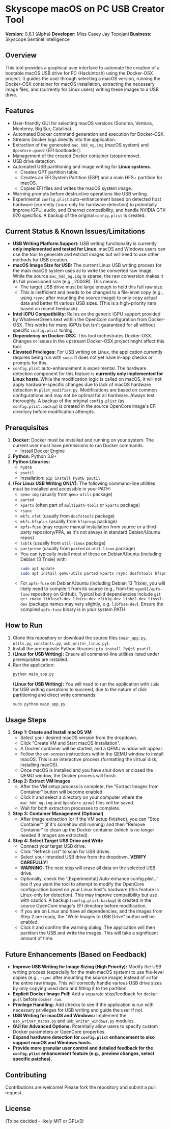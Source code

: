 # Skyscope macOS on PC USB Creator Tool

**Version:** 0.8.1 (Alpha)
**Developer:** Miss Casey Jay Topojani
**Business:** Skyscope Sentinel Intelligence

## Overview

This tool provides a graphical user interface to automate the creation of a bootable macOS USB drive for PC (Hackintosh) using the Docker-OSX project. It guides the user through selecting a macOS version, running the Docker-OSX container for macOS installation, extracting the necessary image files, and (currently for Linux users) writing these images to a USB drive.

## Features

*   User-friendly GUI for selecting macOS versions (Sonoma, Ventura, Monterey, Big Sur, Catalina).
*   Automated Docker command generation and execution for Docker-OSX.
*   Streams Docker logs directly into the application.
*   Extraction of the generated `mac_hdd_ng.img` (macOS system) and `OpenCore.qcow2` (EFI bootloader).
*   Management of the created Docker container (stop/remove).
*   USB drive detection.
*   Automated USB partitioning and image writing for **Linux systems**.
    *   Creates GPT partition table.
    *   Creates an EFI System Partition (ESP) and a main HFS+ partition for macOS.
    *   Copies EFI files and writes the macOS system image.
*   Warning prompts before destructive operations like USB writing.
*   Experimental `config.plist` auto-enhancement based on detected host hardware (currently Linux-only for hardware detection) to potentially improve iGPU, audio, and Ethernet compatibility, and handle NVIDIA GTX 970 specifics. A backup of the original `config.plist` is created.

## Current Status & Known Issues/Limitations

*   **USB Writing Platform Support:** USB writing functionality is currently **only implemented and tested for Linux**. macOS and Windows users can use the tool to generate and extract images but will need to use other methods for USB creation.
*   **macOS Image Size for USB:** The current Linux USB writing process for the main macOS system uses `dd` to write the converted raw image. While the source `mac_hdd_ng.img` is sparse, the raw conversion makes it its full provisioned size (e.g., 200GB). This means:
    *   The target USB drive must be large enough to hold this full raw size.
    *   This is inefficient and needs to be changed to a file-level copy (e.g., using `rsync` after mounting the source image) to only copy actual data and better fit various USB sizes. (This is a high-priority item based on recent feedback).
*   **Intel iGPU Compatibility:** Relies on the generic iGPU support provided by WhateverGreen.kext within the OpenCore configuration from Docker-OSX. This works for many iGPUs but isn't guaranteed for all without specific `config.plist` tuning.
*   **Dependency on Docker-OSX:** This tool orchestrates Docker-OSX. Changes or issues in the upstream Docker-OSX project might affect this tool.
*   **Elevated Privileges:** For USB writing on Linux, the application currently requires being run with `sudo`. It does not yet have in-app checks or prompts for this.
*   `config.plist` auto-enhancement is experimental. The hardware detection component for this feature is **currently only implemented for Linux hosts**. While the modification logic is called on macOS, it will not apply hardware-specific changes due to lack of macOS hardware detection in `plist_modifier.py`. Modifications are based on common configurations and may not be optimal for all hardware. Always test thoroughly. A backup of the original `config.plist` (as `config.plist.backup`) is created in the source OpenCore image's EFI directory before modification attempts.

## Prerequisites

1.  **Docker:** Docker must be installed and running on your system. The current user must have permissions to run Docker commands.
    *   [Install Docker Engine](https://docs.docker.com/engine/install/)
2.  **Python:** Python 3.8+
3.  **Python Libraries:**
    *   `PyQt6`
    *   `psutil`
    *   Installation: `pip install PyQt6 psutil`
4.  **(For Linux USB Writing ONLY)**: The following command-line utilities must be installed and accessible in your PATH:
    *   `qemu-img` (usually from `qemu-utils` package)
    *   `parted`
    *   `kpartx` (often part of `multipath-tools` or `kpartx` package)
    *   `rsync`
    *   `mkfs.vfat` (usually from `dosfstools` package)
    *   `mkfs.hfsplus` (usually from `hfsprogs` package)
    *   `apfs-fuse` (may require manual installation from source or a third-party repository/PPA, as it's not always in standard Debian/Ubuntu repos)
    *   `lsblk` (usually from `util-linux` package)
    *   `partprobe` (usually from `parted` or `util-linux` package)
    *   You can typically install most of these on Debian/Ubuntu (including Debian 13 Trixie) with:
        ```bash
        sudo apt update
        sudo apt install qemu-utils parted kpartx rsync dosfstools hfsprogs util-linux
        ```
    *   For `apfs-fuse` on Debian/Ubuntu (including Debian 13 Trixie), you will likely need to compile it from its source (e.g., from the `sgan81/apfs-fuse` repository on GitHub). Typical build dependencies include `git g++ cmake libfuse3-dev libicu-dev zlib1g-dev libbz2-dev libssl-dev` (package names may vary slightly, e.g. `libfuse-dev`). Ensure the compiled `apfs-fuse` binary is in your system PATH.

## How to Run

1.  Clone this repository or download the source files (`main_app.py`, `utils.py`, `constants.py`, `usb_writer_linux.py`).
2.  Install the prerequisite Python libraries: `pip install PyQt6 psutil`.
3.  **(Linux for USB Writing):** Ensure all command-line utilities listed under prerequisites are installed.
4.  Run the application:
    ```bash
    python main_app.py
    ```
    **(Linux for USB Writing):** You will need to run the application with `sudo` for USB writing operations to succeed, due to the nature of disk partitioning and direct write commands:
    ```bash
    sudo python main_app.py
    ```

## Usage Steps

1.  **Step 1: Create and Install macOS VM**
    *   Select your desired macOS version from the dropdown.
    *   Click "Create VM and Start macOS Installation".
    *   A Docker container will be started, and a QEMU window will appear.
    *   Follow the on-screen instructions within the QEMU window to install macOS. This is an interactive process (formatting the virtual disk, installing macOS).
    *   Once macOS is installed and you have shut down or closed the QEMU window, the Docker process will finish.
2.  **Step 2: Extract VM Images**
    *   After the VM setup process is complete, the "Extract Images from Container" button will become enabled.
    *   Click it and select a directory on your computer where the `mac_hdd_ng.img` and `OpenCore.qcow2` files will be saved.
    *   Wait for both extraction processes to complete.
3.  **Step 3: Container Management (Optional)**
    *   After image extraction (or if the VM setup finished), you can "Stop Container" (if it's somehow still running) and then "Remove Container" to clean up the Docker container (which is no longer needed if images are extracted).
4.  **Step 4: Select Target USB Drive and Write**
    *   Connect your target USB drive.
    *   Click "Refresh List" to scan for USB drives.
    *   Select your intended USB drive from the dropdown. **VERIFY CAREFULLY!**
    *   **WARNING:** The next step will erase all data on the selected USB drive.
    *   Optionally, check the '\[Experimental] Auto-enhance config.plist...' box if you want the tool to attempt to modify the OpenCore configuration based on your Linux host's hardware (this feature is Linux-only for detection). This may improve compatibility but use with caution. A backup (`config.plist.backup`) is created in the source OpenCore image's EFI directory before modification.
    *   If you are on Linux and have all dependencies, and the images from Step 2 are ready, the "Write Images to USB Drive" button will be enabled.
    *   Click it and confirm the warning dialog. The application will then partition the USB and write the images. This will take a significant amount of time.

## Future Enhancements (Based on Feedback)

*   **Improve USB Writing for Image Sizing (High Priority):** Modify the USB writing process (especially for the main macOS system) to use file-level copies (e.g., `rsync` after mounting the source image) instead of `dd` for the entire raw image. This will correctly handle various USB drive sizes by only copying used data and fitting it to the partition.
*   **Explicit Docker Image Pull:** Add a separate step/feedback for `docker pull` before `docker run`.
*   **Privilege Handling:** Add checks to see if the application is run with necessary privileges for USB writing and guide the user if not.
*   **USB Writing for macOS and Windows:** Implement the `usb_writer_macos.py` and `usb_writer_windows.py` modules.
*   **GUI for Advanced Options:** Potentially allow users to specify custom Docker parameters or OpenCore properties.
*   **Expand hardware detection for `config.plist` enhancement to also support macOS and Windows hosts.**
*   **Provide more granular user control and detailed feedback for the `config.plist` enhancement feature (e.g., preview changes, select specific patches).**

## Contributing

Contributions are welcome! Please fork the repository and submit a pull request.

## License

(To be decided - likely MIT or GPLv3)

